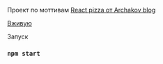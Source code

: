 Проект по моттивам [React pizza от Archakov blog](https://www.youtube.com/watch?v=bziVFvq8cLQ&t=2s&ab_channel=ArchakovBlog)

[Вживую](http://my-pizza.peshkovsn.ru/)

Запуск

### `npm start`
